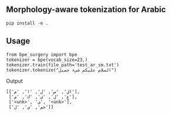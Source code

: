 ## Morphology-aware tokenization for Arabic

```
pip install -e .
```

## Usage

```
from bpe_surgery import bpe
tokenizer = bpe(vocab_size=23,)
tokenizer.train(file_path='test_ar_sm.txt')
tokenizer.tokenize("السلام عليكم شيء جميل")
```

Output

```
[['ال', 'س', 'ل', 'ا', 'م'],
 ['ع', 'ل', 'ي', 'ك', 'م'],
 ['<unk>', 'ي', '<unk>'],
 ['جم', 'ي', 'ل']]
```
